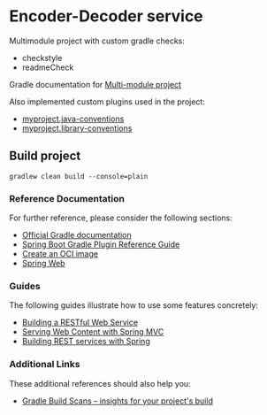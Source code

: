 # Encoder-Decoder service 

Multimodule project with custom gradle checks:
- checkstyle
- readmeCheck
 
Gradle documentation for [Multi-module project](https://docs.gradle.org/current/userguide/multi_project_builds.html)

Also implemented custom plugins used in the project:
- [myproject.java-conventions](buildSrc/src/readme.md)
- [myproject.library-conventions](buildSrc/src/readme.md)

## Build project
```shell
gradlew clean build --console=plain
```
### Reference Documentation
For further reference, please consider the following sections:

* [Official Gradle documentation](https://docs.gradle.org)
* [Spring Boot Gradle Plugin Reference Guide](https://docs.spring.io/spring-boot/docs/3.1.1/gradle-plugin/reference/html/)
* [Create an OCI image](https://docs.spring.io/spring-boot/docs/3.1.1/gradle-plugin/reference/html/#build-image)
* [Spring Web](https://docs.spring.io/spring-boot/docs/3.1.1/reference/htmlsingle/#web)

### Guides
The following guides illustrate how to use some features concretely:

* [Building a RESTful Web Service](https://spring.io/guides/gs/rest-service/)
* [Serving Web Content with Spring MVC](https://spring.io/guides/gs/serving-web-content/)
* [Building REST services with Spring](https://spring.io/guides/tutorials/rest/)

### Additional Links
These additional references should also help you:

* [Gradle Build Scans – insights for your project's build](https://scans.gradle.com#gradle)

